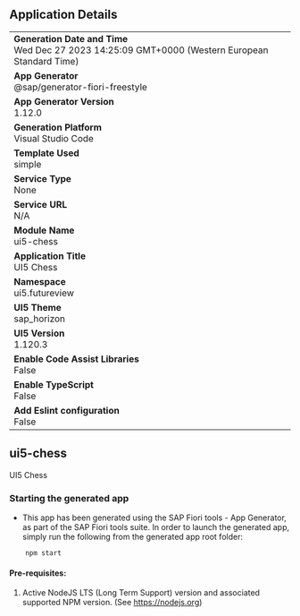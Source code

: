 ## Application Details
|               |
| ------------- |
|**Generation Date and Time**<br>Wed Dec 27 2023 14:25:09 GMT+0000 (Western European Standard Time)|
|**App Generator**<br>@sap/generator-fiori-freestyle|
|**App Generator Version**<br>1.12.0|
|**Generation Platform**<br>Visual Studio Code|
|**Template Used**<br>simple|
|**Service Type**<br>None|
|**Service URL**<br>N/A
|**Module Name**<br>ui5-chess|
|**Application Title**<br>UI5 Chess|
|**Namespace**<br>ui5.futureview|
|**UI5 Theme**<br>sap_horizon|
|**UI5 Version**<br>1.120.3|
|**Enable Code Assist Libraries**<br>False|
|**Enable TypeScript**<br>False|
|**Add Eslint configuration**<br>False|

## ui5-chess

UI5 Chess

### Starting the generated app

-   This app has been generated using the SAP Fiori tools - App Generator, as part of the SAP Fiori tools suite.  In order to launch the generated app, simply run the following from the generated app root folder:

```
    npm start
```

#### Pre-requisites:

1. Active NodeJS LTS (Long Term Support) version and associated supported NPM version.  (See https://nodejs.org)


